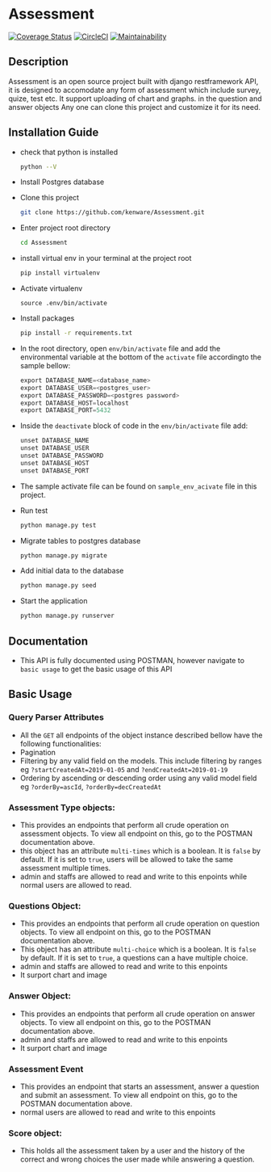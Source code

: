 # Assessment
[![Coverage Status](https://coveralls.io/repos/github/kenware/Assessment/badge.svg?branch=develop)](https://coveralls.io/github/kenware/Assessment?branch=develop)
[![CircleCI](https://circleci.com/gh/kenware/Assessment/tree/develop.svg?style=svg)](https://circleci.com/gh/kenware/Assessment/tree/develop)
[![Maintainability](https://api.codeclimate.com/v1/badges/788103f2b045ee5d196f/maintainability)](https://codeclimate.com/github/kenware/Assessment/maintainability)
## Description
Assessment is an open source project built with django restframework API, it is designed to accomodate any form of assessment which include survey, quize, test etc. It support uploading of chart and graphs. in the question and answer objects
Any one can clone this project and customize it for its need.

## Installation Guide
* check that python is installed
    ```bash
    python --V
    ```
* Install Postgres database

* Clone this project
    ```bash
    git clone https://github.com/kenware/Assessment.git
    ```
* Enter project root directory
    ```bash
    cd Assessment
    ```
* install virtual env in your terminal at the project root
    ```bash
    pip install virtualenv
    ```
* Activate virtualenv 
    ```bass
    source .env/bin/activate
    ```
* Install packages
    ```bash
    pip install -r requirements.txt
    ```
* In the root directory, open `env/bin/activate` file and add the environmental variable at the bottom of the `activate` file accordingto the sample bellow:
    ```python
    export DATABASE_NAME=<database_name>
    export DATABASE_USER=<postgres_user>
    export DATABASE_PASSWORD=<postgres password>
    export DATABASE_HOST=localhost
    export DATABASE_PORT=5432
    ```
* Inside the `deactivate` block of code in the `env/bin/activate` file add:
    ```python
    unset DATABASE_NAME
    unset DATABASE_USER
    unset DATABASE_PASSWORD
    unset DATABASE_HOST
    unset DATABASE_PORT
    ```
* The sample activate file can be found on `sample_env_acivate` file in this project.

* Run test
    ```bash
    python manage.py test
    ```
* Migrate tables to postgres database
    ```bash
    python manage.py migrate
    ```
* Add initial data to the database
    ```bash
    python manage.py seed
    ```

* Start the application
    ```bash
    python manage.py runserver
    ```
## Documentation
* This API is fully documented using POSTMAN, however navigate to `basic usage` to get the basic usage of this API

## Basic Usage
### Query Parser Attributes
* All the `GET` all endpoints of the object instance described bellow have the following functionalities:
* Pagination
* Filtering by any valid field on the models. This include filtering by ranges eg `?startCreatedAt=2019-01-05` and `?endCreatedAt=2019-01-19`
* Ordering by ascending or descending order using any valid model field eg `?orderBy=ascId`, `?orderBy=decCreatedAt`
### Assessment Type objects:
* This provides an endpoints that perform all crude operation on assessment objects. To view all endpoint on this, go to the POSTMAN documentation above.
* this object has an attribute `multi-times` which is a boolean. It is `false` by default. If it is set to `true`, users will be allowed to take the same assessment multiple times.
* admin and staffs are allowed to read and write to this enpoints while normal users are allowed to read.

### Questions Object:
* This provides an endpoints that perform all crude operation on question objects. To view all endpoint on this, go to the POSTMAN documentation above.
* This object has an attribute `multi-choice` which is a boolean. It is `false` by default. If it is set to `true`, a questions can a have multiple choice.
* admin and staffs are allowed to read and write to this enpoints
* It surport chart and image

### Answer Object:
* This provides an endpoints that perform all crude operation on answer objects. To view all endpoint on this, go to the POSTMAN documentation above.
* admin and staffs are allowed to read and write to this enpoints
* It surport chart and image

### Assessment Event
* This provides an endpoint that starts an assessment, answer a question and submit an assessment. To view all endpoint on this, go to the POSTMAN documentation above.
* normal users are allowed to read and write to this enpoints

### Score object:
* This holds all the assessment taken by a user and the history of the correct and wrong choices the user made while answering a question.